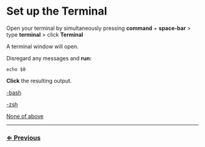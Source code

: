 # Set up the Terminal 

Open your terminal by simultaneously pressing **command** + **space-bar** > type **terminal** > click **Terminal** 

A terminal window will open.

Disregard any messages and **run:**

 `echo $0`

**Click** the resulting output.

[-bash](bash.md) 

[-zsh](zsh.md)

[None of above](preferences.md)

---
### [⇐ Previous](../../README.md)